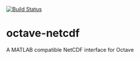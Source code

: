 [![Build Status](https://travis-ci.org/Alexander-Barth/octave-netcdf.svg?branch=master)](https://travis-ci.org/Alexander-Barth/octave-netcdf)

# octave-netcdf
A MATLAB compatible NetCDF interface for Octave

